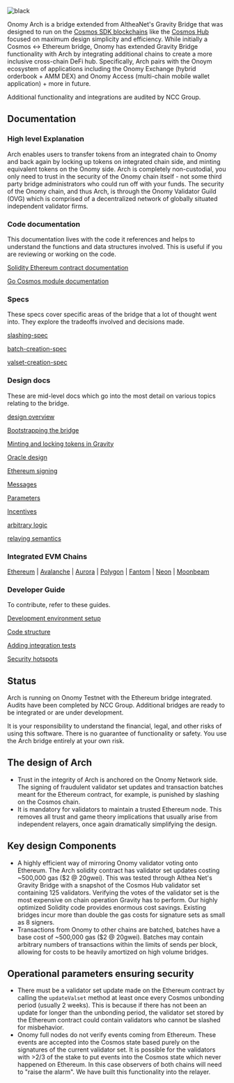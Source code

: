![black](https://user-images.githubusercontent.com/76499838/176236578-604faf74-3260-42dd-83bd-2717a5226cb5.png)

Onomy Arch is a bridge extended from AltheaNet's Gravity Bridge that was designed to run on the [Cosmos SDK blockchains](https://github.com/cosmos/cosmos-sdk) like the [Cosmos Hub](https://github.com/cosmos/gaia) focused on maximum design simplicity and efficiency. While initially a Cosmos <-> Ethereum bridge, Onomy has extended Gravity Bridge functionality with Arch by integrating additional chains to create a more inclusive cross-chain DeFi hub. Specifically, Arch pairs with the Onoym ecosystem of applications including the Onomy Exchange (hybrid orderbook + AMM DEX) and Onomy Access (multi-chain mobile wallet application) + more in future. 

Additional functionality and integrations are audited by NCC Group. 

## Documentation

### High level Explanation

Arch enables users to transfer tokens from an integrated chain to Onomy and back again by locking up tokens on integrated chain side, and minting equivalent tokens on the Onomy side. Arch is completely non-custodial, you only need to trust in the security of the Onomy chain itself - not some third party bridge administrators who could run off with your funds. The security of the Onomy chain, and thus Arch, is through the Onomy Validator Guild (OVG) which is comprised of a decentralized network of globally situated independent validator firms. 

### Code documentation

This documentation lives with the code it references and helps to understand the functions and data structures involved. This is useful if you are reviewing or working on the code.

[Solidity Ethereum contract documentation](https://github.com/onomyprotocol/onomy-arch/blob/main/solidity/contracts/contract-explanation.md)

[Go Cosmos module documentation](https://github.com/onomyprotocol/onomy-arch/tree/main/module/x/gravity/spec)

### Specs

These specs cover specific areas of the bridge that a lot of thought went into. They explore the tradeoffs involved and decisions made.

[slashing-spec](/spec/slashing-spec.md)

[batch-creation-spec](/spec/batch-creation-spec.md)

[valset-creation-spec](/spec/valset-creation-spec.md)

### Design docs

These are mid-level docs which go into the most detail on various topics relating to the bridge.

[design overview](/docs/design/overview.md)

[Bootstrapping the bridge](/docs/design/bootstrapping.md)

[Minting and locking tokens in Gravity](/docs/design/mint-lock.md)

[Oracle design](/docs/design/oracle.md)

[Ethereum signing](/docs/design/ethereum-signing.md)

[Messages](/docs/design/messages.md)

[Parameters](/docs/design/parameters.md)

[Incentives](/docs/design/incentives.md)

[arbitrary logic](/docs/design/arbitrary-logic.md)

[relaying semantics](/docs/design/relaying-semantics.md)

### Integrated EVM Chains

[Ethereum](https://github.com/onomyprotocol/onomy-arch/tree/main/) | [Avalanche](https://github.com/onomyprotocol/onomy-arch/tree/avax) | [Aurora](https://github.com/onomyprotocol/near-aurora-bridge) | [Polygon](https://github.com/onomyprotocol/onomy-arch/tree/polygon) | [Fantom](https://github.com/onomyprotocol/onomy-arch/tree/fantom) | [Neon](https://github.com/onomyprotocol/onomy-arch/tree/neon) | [Moonbeam](https://github.com/onomyprotocol/onomy-arch/tree/moonbeam) 

### Developer Guide

To contribute, refer to these guides.

[Development environment setup](/docs/developer/environment-setup.md)

[Code structure](/docs/developer/code-structure.md)

[Adding integration tests](/docs/developer/modifying-integration-tests.md)

[Security hotspots](/docs/developer/hotspots.md)

## Status

Arch is running on Onomy Testnet with the Ethereum bridge integrated. Audits have been completed by NCC Group. Additional bridges are ready to be integrated or are under development. 

It is your responsibility to understand the financial, legal, and other risks of using this software. There is no guarantee of functionality or safety. You use the Arch bridge entirely at your own risk.

## The design of Arch

- Trust in the integrity of Arch is anchored on the Onomy Network side. The signing of fraudulent validator set updates and transaction batches meant for the Ethereum contract, for example, is punished by slashing on the Cosmos chain. 
- It is mandatory for validators to maintain a trusted Ethereum node. This removes all trust and game theory implications that usually arise from independent relayers, once again dramatically simplifying the design.

## Key design Components

- A highly efficient way of mirroring Onomy validator voting onto Ethereum. The Arch solidity contract has validator set updates costing ~500,000 gas ($2 @ 20gwei). This was tested through Althea Net's Gravity Bridge with a snapshot of the Cosmos Hub validator set  containing 125 validators. Verifying the votes of the validator set is the most expensive on chain operation Gravity has to perform. Our highly optimized Solidity code provides enormous cost savings. Existing bridges incur more than double the gas costs for signature sets as small as 8 signers.
- Transactions from Onomy to other chains are batched, batches have a base cost of ~500,000 gas ($2 @ 20gwei). Batches may contain arbitrary numbers of transactions within the limits of sends per block, allowing for costs to be heavily amortized on high volume bridges.

## Operational parameters ensuring security

- There must be a validator set update made on the Ethereum contract by calling the `updateValset` method at least once every Cosmos unbonding period (usually 2 weeks). This is because if there has not been an update for longer than the unbonding period, the validator set stored by the Ethereum contract could contain validators who cannot be slashed for misbehavior.
- Onomy full nodes do not verify events coming from Ethereum. These events are accepted into the Cosmos state based purely on the signatures of the current validator set. It is possible for the validators with >2/3 of the stake to put events into the Cosmos state which never happened on Ethereum. In this case observers of both chains will need to "raise the alarm". We have built this functionality into the relayer.
